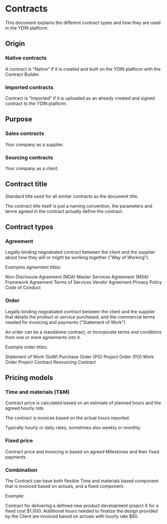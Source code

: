 # Contracts

This document explains the different contract types and how they are used in the YDIN platform.

## Origin

### Native contracts

A contract is "Native" if it is created and built on the YDIN platform with the Contract Builder.

### Imported contracts

Contract is "Imported" if it is uploaded as an already created and signed contract to the YDIN platform.

## Purpose

### Sales contracts

Your company as a supplier.

### Sourcing contracts

Your company as a client.

## Contract title

Standard title used for all similar contracts as the document title.

The contract title itself is just a naming convention, the parameters and terms agreed in the contract actually define the contract.

## Contract types

### Agreement

Legally binding negoatiated contract between the client and the supplier about how they will or might be working together ("Way of Working").

Examples agreement titles:

Non-Disclosure Agreement (NDA)
Master Services Agreement (MSA)
Framework Agreement
Terms of Services
Vendor Agreement
Privacy Policy
Code of Conduct


### Order

Legally binding negoatiated contract between the client and the supplier that details the product or service purchased, and the commercial terms needed for invoicing and payments ("Statement of Work")

An order can be a standalone contract, or incorporate terms and conditions from one or more agreements into it.

Example order titles:

Statement of Work (SoW)
Purchase Order (PO)
Project Order (PO)
Work Order
Project Contract
Resourcing Contract



## Pricing models

### Time and materials (T&M)

Contract price is calculated based on an estimate of planned hours and the agreed hourly rate.

The contract is invoices based on the actual hours reported.

Typically hourly or daily rates, sometimes also weekly or monthly.

### Fixed price

Contract price and invoicing is based on agreed Milestones and their fixed payments. 

### Combination

The Contract can have both flexible Time and materials based component that is invoiced based on actuals, and a fixed component.

Example:

Contract for delivering a defined new product development project X for a fixed cost $1,000. Additional hours needed to finalize the design provided by the Client are invoiced based on actuals with hourly rate $80.
